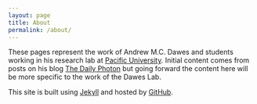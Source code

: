 ```yaml
---
layout: page
title: About
permalink: /about/
---
```


These pages represent the work of Andrew M.C. Dawes and students working in his research lab at [Pacific University](http://pacificu.edu). Initial content comes from posts on his blog [The Daily Photon](http://dawes.wordpress.com) but going forward the content here will be more specific to the work of the Dawes Lab.

This site is built using [Jekyll](http://jekyllrb.com/) and hosted by [GitHub](http://www.github.com).
